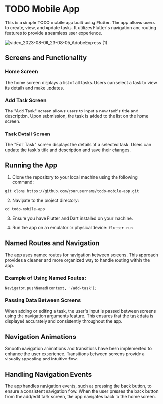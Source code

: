 # TODO Mobile App
This is a simple TODO mobile app built using Flutter. The app allows users to create, view, and update tasks. It utilizes Flutter's navigation and routing features to provide a seamless user experience.


![video_2023-08-06_23-08-05_AdobeExpress (1)](https://github.com/dawit-melka/2023-project-phase-mobile-tasks/assets/105089130/8fdac507-cb93-413d-b988-d28eea9a96cd)

## Screens and Functionality
### Home Screen
The home screen displays a list of all tasks. Users can select a task to view its details and make updates.

### Add Task Screen
The "Add Task" screen allows users to input a new task's title and description. Upon submission, the task is added to the list on the home screen.

### Task Detail Screen
The "Edit Task" screen displays the details of a selected task. Users can update the task's title and description and save their changes.

## Running the App
1. Clone the repository to your local machine using the following command:
```
git clone https://github.com/yourusername/todo-mobile-app.git
```
2. Navigate to the project directory:
```
cd todo-mobile-app
```
3. Ensure you have Flutter and Dart installed on your machine.

4. Run the app on an emulator or physical device:
`flutter run`
## Named Routes and Navigation
The app uses named routes for navigation between screens. This approach provides a cleaner and more organized way to handle routing within the app.

### Example of Using Named Routes:
`Navigator.pushNamed(context, '/add-task');`
### Passing Data Between Screens
When adding or editing a task, the user's input is passed between screens using the navigation arguments feature. This ensures that the task data is displayed accurately and consistently throughout the app.

## Navigation Animations
Smooth navigation animations and transitions have been implemented to enhance the user experience. Transitions between screens provide a visually appealing and intuitive flow.

## Handling Navigation Events
The app handles navigation events, such as pressing the back button, to ensure a consistent navigation flow. When the user presses the back button from the add/edit task screen, the app navigates back to the home screen.
